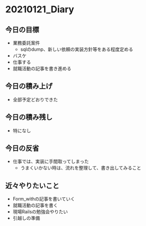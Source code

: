 # 20210121_Diary

## 今日の目標

- 業務委託案件
  - sqlのdump、新しい依頼の実装方針等をある程度定める
- バスケ
- 仕事する
- 就職活動の記事を書き進める

## 今日の積み上げ

- 全部予定どおりできた

## 今日の積み残し

- 特になし

## 今日の反省

- 仕事では、実装に手間取ってしまった
  - うまくいかない時は、流れを整理して、書き出してみること

## 近々やりたいこと

- Form_withの記事を書いていく
- 就職活動の記事を書く
- 現場Railsの勉強会やりたい
- 引越しの準備
